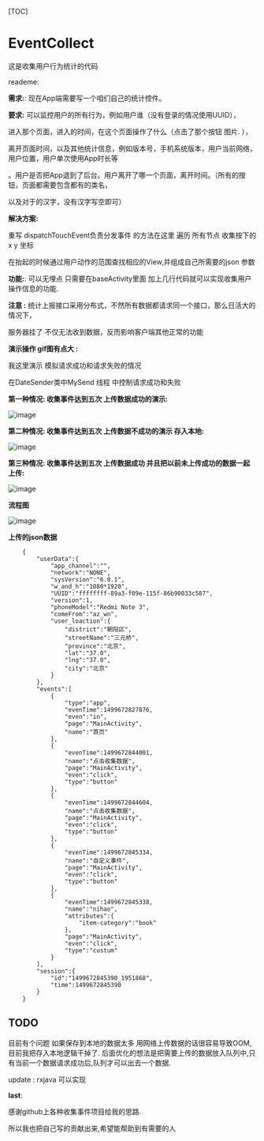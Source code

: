 
[TOC]
# EventCollect
这是收集用户行为统计的代码

reademe:

**需求:**:
现在App端需要写一个咱们自己的统计控件。

**要求:** 可以监控用户的所有行为，例如用户谁（没有登录的情况使用UUID），

进入那个页面，进入的时间，在这个页面操作了什么（点击了那个按钮 图片. ），

离开页面时间，以及其他统计信息，例如版本号，手机系统版本，用户当前网络，用户位置，用户单次使用App时长等

。用户是否把App退到了后台。用户离开了哪一个页面，离开时间。（所有的按钮，页面都需要包含都有的类名，

以及对于的汉字，没有汉字写空即可）

**解决方案:**

重写 dispatchTouchEvent负责分发事件 的方法在这里 遍历 所有节点 收集按下的x y 坐标

在抬起的时候通过用户动作的范围查找相应的View,并组成自己所需要的json 参数

**功能:**: 可以无埋点 只需要在baseActivity里面 加上几行代码就可以实现收集用户
操作信息的功能.


**注意 :**
统计上报接口采用分布式，不然所有数据都请求同一个接口，那么日活大的情况下，

服务器挂了 不仅无法收到数据，反而影响客户端其他正常的功能

**演示操作 gif图有点大 :**

我这里演示  模拟请求成功和请求失败的情况

在DateSender类中MySend 线程 中控制请求成功和失败



**第一种情况: 收集事件达到五次 上传数据成功的演示:**

 ![image](https://raw.githubusercontent.com/liudao01/EventCollect/master/%E4%BA%8B%E4%BB%B6%E6%94%B6%E9%9B%86.gif)
 
 
 
 
**第二种情况: 收集事件达到五次 上传数据不成功的演示 存入本地:**

 ![image](https://github.com/liudao01/EventCollect/blob/master/%E4%BA%8B%E4%BB%B6%E6%94%B6%E9%9B%86%E4%B8%8A%E4%BC%A0%E4%B8%8D%E6%88%90%E5%8A%9F.gif?raw=true)
 
 
 
 
**第三种情况: 收集事件达到五次 上传数据成功 并且把以前未上传成功的数据一起上传:**

 ![image](https://github.com/liudao01/EventCollect/blob/master/%E4%BA%8B%E4%BB%B6%E6%94%B6%E9%9B%86%E4%B8%8A%E4%BC%A0%E6%88%90%E5%8A%9F%E5%92%8C%E6%9C%AC%E5%9C%B0%E7%9A%84%E4%B8%80%E8%B5%B7%E4%B8%8A%E4%BC%A0.gif?raw=true)








**流程图**

 ![image](https://raw.githubusercontent.com/liudao01/EventCollect/master/%E7%BB%9F%E8%AE%A1%E6%B5%81%E7%A8%8B%E5%9B%BE%20(1).png)


**上传的json数据**

        {
            "userData":{
                "app_channel":"",
                "network":"NONE",
                "sysVersion":"6.0.1",
                "w_and_h":"1080*1920",
                "UUID":"ffffffff-89a3-f09e-115f-86b90033c587",
                "version":1,
                "phoneModel":"Redmi Note 3",
                "comeFrom":"az_wn",
                "user_loaction":{
                    "district":"朝阳区",
                    "streetName":"三元桥",
                    "province":"北京",
                    "lat":"37.0",
                    "lng":"37.0",
                    "city":"北京"
                }
            },
            "events":[
                {
                    "type":"app",
                    "evenTime":1499672827876,
                    "even":"in",
                    "page":"MainActivity",
                    "name":"首页"
                },
                {
                    "evenTime":1499672844001,
                    "name":"点击收集数据",
                    "page":"MainActivity",
                    "even":"click",
                    "type":"button"
                },
                {
                    "evenTime":1499672844604,
                    "name":"点击收集数据",
                    "page":"MainActivity",
                    "even":"click",
                    "type":"button"
                },
                {
                    "evenTime":1499672845334,
                    "name":"自定义事件",
                    "page":"MainActivity",
                    "even":"click",
                    "type":"button"
                },
                {
                    "evenTime":1499672845338,
                    "name":"nihao",
                    "attributes":{
                        "item-category":"book"
                    },
                    "page":"MainActivity",
                    "even":"click",
                    "type":"custum"
                }
            ],
            "session":{
                "id":"1499672845390_1951868",
                "time":1499672845390
            }
        }



## TODO
目前有个问题 如果保存到本地的数据太多 用网络上传数据的话很容易导致OOM, 目前我把存入本地逻辑干掉了.
后面优化的想法是把需要上传的数据放入队列中,只有当前一个数据请求成功后,队列才可以出去一个数据.

update : rxjava 可以实现


**last**:

感谢github上各种收集事件项目给我的思路.
 
 所以我也把自己写的贡献出来,希望能帮助到有需要的人
